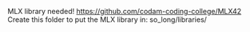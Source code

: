 MLX library needed!
https://github.com/codam-coding-college/MLX42
Create this folder to put the MLX library in: so_long/libraries/
